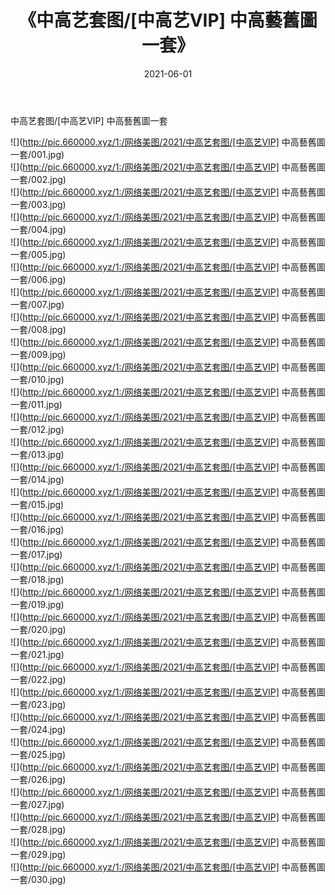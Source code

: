 ﻿---
layout: post
title:  《中高艺套图/[中高艺VIP] 中高藝舊圖一套》
date:   2021-06-01
img: http://pic.660000.xyz/1:/网络美图/2021/中高艺套图/[中高艺VIP] 中高藝舊圖一套/000.jpg
categories: [美女, 清纯, 唯美]
---

中高艺套图/[中高艺VIP] 中高藝舊圖一套

 ![](http://pic.660000.xyz/1:/网络美图/2021/中高艺套图/[中高艺VIP] 中高藝舊圖一套/001.jpg) <br>![](http://pic.660000.xyz/1:/网络美图/2021/中高艺套图/[中高艺VIP] 中高藝舊圖一套/002.jpg) <br>![](http://pic.660000.xyz/1:/网络美图/2021/中高艺套图/[中高艺VIP] 中高藝舊圖一套/003.jpg) <br>![](http://pic.660000.xyz/1:/网络美图/2021/中高艺套图/[中高艺VIP] 中高藝舊圖一套/004.jpg) <br>![](http://pic.660000.xyz/1:/网络美图/2021/中高艺套图/[中高艺VIP] 中高藝舊圖一套/005.jpg) <br>![](http://pic.660000.xyz/1:/网络美图/2021/中高艺套图/[中高艺VIP] 中高藝舊圖一套/006.jpg) <br>![](http://pic.660000.xyz/1:/网络美图/2021/中高艺套图/[中高艺VIP] 中高藝舊圖一套/007.jpg) <br>![](http://pic.660000.xyz/1:/网络美图/2021/中高艺套图/[中高艺VIP] 中高藝舊圖一套/008.jpg) <br>![](http://pic.660000.xyz/1:/网络美图/2021/中高艺套图/[中高艺VIP] 中高藝舊圖一套/009.jpg) <br>![](http://pic.660000.xyz/1:/网络美图/2021/中高艺套图/[中高艺VIP] 中高藝舊圖一套/010.jpg) <br>![](http://pic.660000.xyz/1:/网络美图/2021/中高艺套图/[中高艺VIP] 中高藝舊圖一套/011.jpg) <br>![](http://pic.660000.xyz/1:/网络美图/2021/中高艺套图/[中高艺VIP] 中高藝舊圖一套/012.jpg) <br>![](http://pic.660000.xyz/1:/网络美图/2021/中高艺套图/[中高艺VIP] 中高藝舊圖一套/013.jpg) <br>![](http://pic.660000.xyz/1:/网络美图/2021/中高艺套图/[中高艺VIP] 中高藝舊圖一套/014.jpg) <br>![](http://pic.660000.xyz/1:/网络美图/2021/中高艺套图/[中高艺VIP] 中高藝舊圖一套/015.jpg) <br>![](http://pic.660000.xyz/1:/网络美图/2021/中高艺套图/[中高艺VIP] 中高藝舊圖一套/016.jpg) <br>![](http://pic.660000.xyz/1:/网络美图/2021/中高艺套图/[中高艺VIP] 中高藝舊圖一套/017.jpg) <br>![](http://pic.660000.xyz/1:/网络美图/2021/中高艺套图/[中高艺VIP] 中高藝舊圖一套/018.jpg) <br>![](http://pic.660000.xyz/1:/网络美图/2021/中高艺套图/[中高艺VIP] 中高藝舊圖一套/019.jpg) <br>![](http://pic.660000.xyz/1:/网络美图/2021/中高艺套图/[中高艺VIP] 中高藝舊圖一套/020.jpg) <br>![](http://pic.660000.xyz/1:/网络美图/2021/中高艺套图/[中高艺VIP] 中高藝舊圖一套/021.jpg) <br>![](http://pic.660000.xyz/1:/网络美图/2021/中高艺套图/[中高艺VIP] 中高藝舊圖一套/022.jpg) <br>![](http://pic.660000.xyz/1:/网络美图/2021/中高艺套图/[中高艺VIP] 中高藝舊圖一套/023.jpg) <br>![](http://pic.660000.xyz/1:/网络美图/2021/中高艺套图/[中高艺VIP] 中高藝舊圖一套/024.jpg) <br>![](http://pic.660000.xyz/1:/网络美图/2021/中高艺套图/[中高艺VIP] 中高藝舊圖一套/025.jpg) <br>![](http://pic.660000.xyz/1:/网络美图/2021/中高艺套图/[中高艺VIP] 中高藝舊圖一套/026.jpg) <br>![](http://pic.660000.xyz/1:/网络美图/2021/中高艺套图/[中高艺VIP] 中高藝舊圖一套/027.jpg) <br>![](http://pic.660000.xyz/1:/网络美图/2021/中高艺套图/[中高艺VIP] 中高藝舊圖一套/028.jpg) <br>![](http://pic.660000.xyz/1:/网络美图/2021/中高艺套图/[中高艺VIP] 中高藝舊圖一套/029.jpg) <br>![](http://pic.660000.xyz/1:/网络美图/2021/中高艺套图/[中高艺VIP] 中高藝舊圖一套/030.jpg) <br>